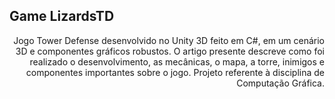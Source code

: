 ## Game LizardsTD
<div style="text-align: right"> Jogo Tower Defense desenvolvido no Unity 3D feito em C#, em um cenário 3D e componentes gráficos robustos. O artigo presente descreve como foi realizado o desenvolvimento, as mecânicas, o mapa, a torre, inimigos e componentes importantes sobre o jogo. Projeto referente à disciplina de Computação Gráfica. </div>
